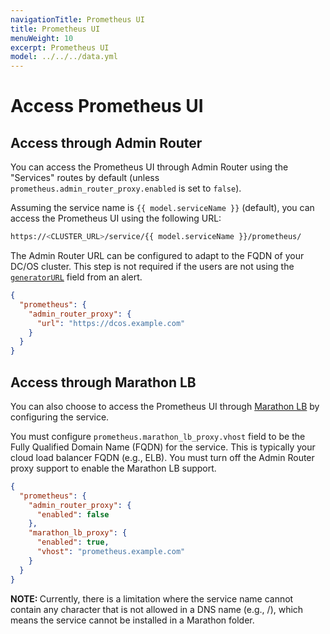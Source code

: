 ```yaml
---
navigationTitle: Prometheus UI
title: Prometheus UI
menuWeight: 10
excerpt: Prometheus UI
model: ../../../data.yml
---
```


# Access Prometheus UI

## Access through Admin Router

You can access the Prometheus UI through Admin Router using the "Services" routes by default (unless `prometheus.admin_router_proxy.enabled` is set to `false`).

Assuming the service name is `{{ model.serviceName }}` (default), you can access the Prometheus UI using the following URL:

```bash
https://<CLUSTER_URL>/service/{{ model.serviceName }}/prometheus/
```

The Admin Router URL can be configured to adapt to the FQDN of your DC/OS cluster.
This step is not required if the users are not using the [`generatorURL`](https://prometheus.io/docs/alerting/clients/) field from an alert.

```json
{
  "prometheus": {
    "admin_router_proxy": {
      "url": "https://dcos.example.com"
    }
  }
}
```

## Access through Marathon LB

You can also choose to access the Prometheus UI through [Marathon LB](/mesosphere/dcos/services/marathon-lb/latest/) by configuring the service.

You must configure `prometheus.marathon_lb_proxy.vhost` field to be the Fully Qualified Domain Name (FQDN) for the service.
This is typically your cloud load balancer FQDN (e.g., ELB).
You must turn off the Admin Router proxy support to enable the Marathon LB support.

```json
{
  "prometheus": {
    "admin_router_proxy": {
      "enabled": false
    },
    "marathon_lb_proxy": {
      "enabled": true,
      "vhost": "prometheus.example.com"
    }
  }
}
```

<p class="message--note"><strong>NOTE: </strong>Currently, there is a limitation where the service name cannot contain any character that is not allowed in a DNS name (e.g., /), which means the service cannot be installed in a Marathon folder.</p>

